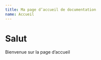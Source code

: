 ```yaml
---
title: Ma page d’accueil de documentation
name: Accueil
---
```


# Salut

Bienvenue sur la page d’accueil
